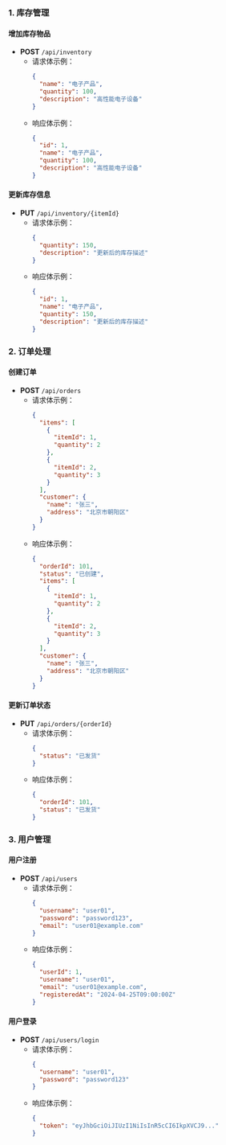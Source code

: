 
### 1. 库存管理

#### 增加库存物品
- **POST** `/api/inventory`
  - 请求体示例：
    ```json
    {
      "name": "电子产品",
      "quantity": 100,
      "description": "高性能电子设备"
    }
    ```
  - 响应体示例：
    ```json
    {
      "id": 1,
      "name": "电子产品",
      "quantity": 100,
      "description": "高性能电子设备"
    }
    ```

#### 更新库存信息
- **PUT** `/api/inventory/{itemId}`
  - 请求体示例：
    ```json
    {
      "quantity": 150,
      "description": "更新后的库存描述"
    }
    ```
  - 响应体示例：
    ```json
    {
      "id": 1,
      "name": "电子产品",
      "quantity": 150,
      "description": "更新后的库存描述"
    }
    ```

### 2. 订单处理

#### 创建订单
- **POST** `/api/orders`
  - 请求体示例：
    ```json
    {
      "items": [
        {
          "itemId": 1,
          "quantity": 2
        },
        {
          "itemId": 2,
          "quantity": 3
        }
      ],
      "customer": {
        "name": "张三",
        "address": "北京市朝阳区"
      }
    }
    ```
  - 响应体示例：
    ```json
    {
      "orderId": 101,
      "status": "已创建",
      "items": [
        {
          "itemId": 1,
          "quantity": 2
        },
        {
          "itemId": 2,
          "quantity": 3
        }
      ],
      "customer": {
        "name": "张三",
        "address": "北京市朝阳区"
      }
    }
    ```

#### 更新订单状态
- **PUT** `/api/orders/{orderId}`
  - 请求体示例：
    ```json
    {
      "status": "已发货"
    }
    ```
  - 响应体示例：
    ```json
    {
      "orderId": 101,
      "status": "已发货"
    }
    ```

### 3. 用户管理

#### 用户注册
- **POST** `/api/users`
  - 请求体示例：
    ```json
    {
      "username": "user01",
      "password": "password123",
      "email": "user01@example.com"
    }
    ```
  - 响应体示例：
    ```json
    {
      "userId": 1,
      "username": "user01",
      "email": "user01@example.com",
      "registeredAt": "2024-04-25T09:00:00Z"
    }
    ```

#### 用户登录
- **POST** `/api/users/login`
  - 请求体示例：
    ```json
    {
      "username": "user01",
      "password": "password123"
    }
    ```
  - 响应体示例：
    ```json
    {
      "token": "eyJhbGciOiJIUzI1NiIsInR5cCI6IkpXVCJ9..."
    }
    ```

